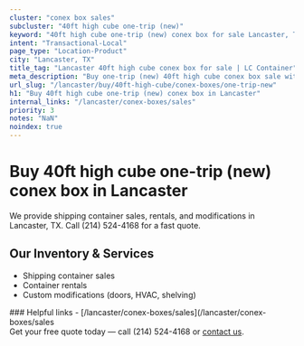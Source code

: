 ```yaml
---
cluster: "conex box sales"
subcluster: "40ft high cube one-trip (new)"
keyword: "40ft high cube one-trip (new) conex box for sale Lancaster, TX"
intent: "Transactional-Local"
page_type: "Location-Product"
city: "Lancaster, TX"
title_tag: "Lancaster 40ft high cube conex box for sale | LC Container"
meta_description: "Buy one-trip (new) 40ft high cube conex box sale with local delivery in Lancaster, TX. LC Container — local Since 2003. Request a fast quote today."
url_slug: "/lancaster/buy/40ft-high-cube/conex-boxes/one-trip-new"
h1: "Buy 40ft high cube one-trip (new) conex box in Lancaster"
internal_links: "/lancaster/conex-boxes/sales"
priority: 3
notes: "NaN"
noindex: true
---
```


# Buy 40ft high cube one-trip (new) conex box in Lancaster

We provide shipping container sales, rentals, and modifications in Lancaster, TX. Call (214) 524-4168 for a fast quote.

## Our Inventory & Services
- Shipping container sales
- Container rentals
- Custom modifications (doors, HVAC, shelving)

<div data-section="internal-links">
### Helpful links
- [/lancaster/conex-boxes/sales](/lancaster/conex-boxes/sales
</div>

<div data-section="cta">
Get your free quote today — call (214) 524-4168 or <a href="/contact">contact us</a>.
</div>

<script type="application/ld+json">{"@context":"https://schema.org","@type":"FAQPage","mainEntity":[{"@type":"Question","name":"How much does delivery cost in Lancaster, TX?","acceptedAnswer":{"@type":"Answer","text":"Delivery costs vary by distance and container size. Most deliveries in Lancaster, TX range from $150-$300. Call (214) 524-4168 for an exact quote based on your specific location."}},{"@type":"Question","name":"Do you offer financing or payment plans?","acceptedAnswer":{"@type":"Answer","text":"We accept major credit cards, checks, and can discuss commercial terms for bulk purchases. Call (214) 524-4168 to discuss options."}},{"@type":"Question","name":"Can you customize containers in Lancaster, TX?","acceptedAnswer":{"@type":"Answer","text":"Yes — we perform modifications like doors, HVAC, insulation, and shelving. Request a custom quote at (214) 524-4168 or via our contact form."}}]}</script>
